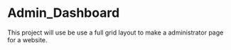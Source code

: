 # Admin_Dashboard

This project will use be use a full grid layout to make a administrator page for a website.